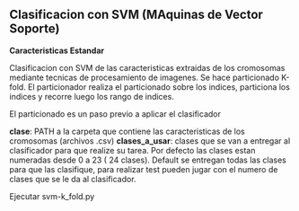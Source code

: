 Clasificacion con SVM (MAquinas de Vector Soporte)
----------------------------------

**Caracteristicas Estandar**


Clasificacion con SVM de las caracteristicas extraidas de los cromosomas mediante tecnicas de procesamiento de imagenes. Se hace particionado K-fold. El particionador realiza el particionado sobre los indices, particiona los indices y recorre luego los rango de indices.

El particionado es un paso previo a aplicar el clasificador

**clase**: PATH a la carpeta que contiene las caracteristicas de los cromosomas (archivos .csv)
**clases_a_usar**: clases que se van a entregar al clasificador para que realize su tarea. Por defecto las clases estan numeradas desde 0 a 23 ( 24 clases). Default se entregan todas las clases para que las clasifique, para realizar test pueden jugar con el numero de clases que se le da al clasificador.


Ejecutar svm-k\_fold.py
